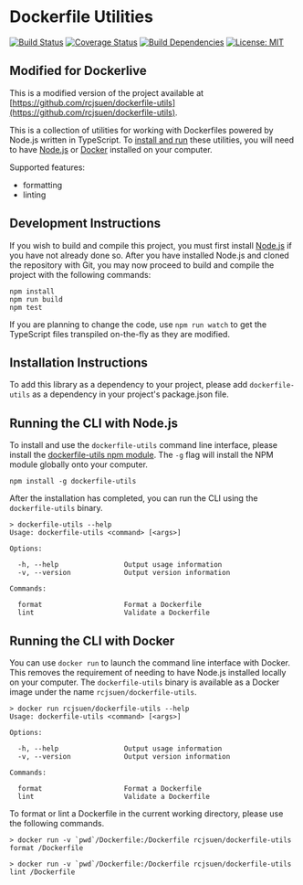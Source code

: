 # Dockerfile Utilities

[![Build Status](https://travis-ci.org/rcjsuen/dockerfile-utils.svg?branch=master)](https://travis-ci.org/rcjsuen/dockerfile-utils) [![Coverage Status](https://coveralls.io/repos/github/rcjsuen/dockerfile-utils/badge.svg?branch=master)](https://coveralls.io/github/rcjsuen/dockerfile-utils?branch=master) [![Build Dependencies](https://david-dm.org/rcjsuen/dockerfile-utils.svg)](https://david-dm.org/rcjsuen/dockerfile-utils) [![License: MIT](https://img.shields.io/badge/License-MIT-yellow.svg)](https://opensource.org/licenses/MIT)

## Modified for Dockerlive

This is a modified version of the project available at [https://github.com/rcjsuen/dockerfile-utils](https://github.com/rcjsuen/dockerfile-utils).

This is a collection of utilities for working with Dockerfiles powered by Node.js written in TypeScript.
To [install and run](#installation-instructions) these utilities, you will need to have [Node.js](https://nodejs.org/en/download/) or [Docker](https://www.docker.com/get-docker) installed on your computer.

Supported features:
- formatting
- linting

## Development Instructions

If you wish to build and compile this project, you must first install [Node.js](https://nodejs.org/en/download/) if you have not already done so.
After you have installed Node.js and cloned the repository with Git, you may now proceed to build and compile the project with the following commands:

```
npm install
npm run build
npm test
```

If you are planning to change the code, use `npm run watch` to get the TypeScript files transpiled on-the-fly as they are modified.

## Installation Instructions

To add this library as a dependency to your project, please add `dockerfile-utils` as a dependency in your project's package.json file.

## Running the CLI with Node.js

To install and use the `dockerfile-utils` command line interface, please install the [dockerfile-utils npm module](https://www.npmjs.com/package/dockerfile-utils).
The `-g` flag will install the NPM module globally onto your computer.

```
npm install -g dockerfile-utils
```

After the installation has completed, you can run the CLI using the `dockerfile-utils` binary.

```
> dockerfile-utils --help
Usage: dockerfile-utils <command> [<args>]

Options:

  -h, --help                Output usage information
  -v, --version             Output version information

Commands:

  format                    Format a Dockerfile
  lint                      Validate a Dockerfile
```

## Running the CLI with Docker

You can use `docker run` to launch the command line interface with Docker.
This removes the requirement of needing to have Node.js installed locally on your computer.
The `dockerfile-utils` binary is available as a Docker image under the name `rcjsuen/dockerfile-utils`.

```
> docker run rcjsuen/dockerfile-utils --help
Usage: dockerfile-utils <command> [<args>]

Options:

  -h, --help                Output usage information
  -v, --version             Output version information

Commands:

  format                    Format a Dockerfile
  lint                      Validate a Dockerfile
```

To format or lint a Dockerfile in the current working directory, please use the following commands.
```
> docker run -v `pwd`/Dockerfile:/Dockerfile rcjsuen/dockerfile-utils format /Dockerfile
```
```
> docker run -v `pwd`/Dockerfile:/Dockerfile rcjsuen/dockerfile-utils lint /Dockerfile
```
